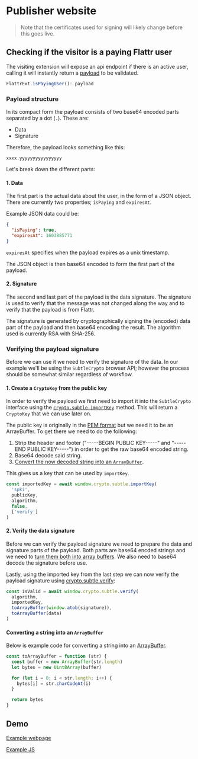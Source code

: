 
# Publisher website

> Note that the certificates used for signing will likely change before this goes live.

## Checking if the visitor is a paying Flattr user

The visiting extension will expose an api endpoint if there is an active user, calling it will instantly return a [payload](#payload) to be validated.
```js
FlattrExt.isPayingUser(): payload
```

### <a name="payload">Payload structure</a>

In its compact form the payload consists of two base64 encoded parts separated by a dot (`.`). These are:

* Data
* Signature

Therefore, the payload looks something like this:

`xxxx.yyyyyyyyyyyyyyyy`

Let's break down the different parts:

#### 1. Data

The first part is the actual data about the user, in the form of a JSON object. There are currently
two properties; `isPaying` and `expiresAt`.

Example JSON data could be:

```JSON
{
  "isPaying": true,
  "expiresAt": 1603885771
}
```

`expiresAt` specifies when the payload expires as a unix timestamp.

The JSON object is then base64 encoded to form the first part of the payload.

#### 2. Signature

The second and last part of the payload is the data signature. The signature is used to verify that the message was not changed along the way and to verify that the payload is from Flattr.

The signature is generated by cryptographically signing the (encoded) data part of the payload and then base64 encoding the result. The algorithm used is currently RSA with SHA-256.

### Verifying the payload signature
Before we can use it we need to verify the signature of the data. In our example we'll be using the `SubtleCrypto` browser API; however the process should be somewhat similar regardless of workflow.

#### 1. Create a `CryptoKey` from the public key

In order to verify the payload we first need to import it into the `SubtleCrypto` interface using the [`crypto.subtle.importKey`](https://developer.mozilla.org/en-US/docs/Web/API/SubtleCrypto/importKey) method. This will return a `CryptoKey` that we can use later on.

The public key is originally in the [PEM format](https://en.wikipedia.org/wiki/Privacy-Enhanced_Mail) but we need it to be an ArrayBuffer. To get there we need to do the following:

1. Strip the header and footer ("-----BEGIN PUBLIC KEY-----" and "-----END PUBLIC KEY-----") in order to get the raw base64 encoded string.
1. Base64 decode said string.
1. [Convert the now decoded string into an `ArrayBuffer`](#to-array-buffer).

This gives us a key that can be used by `importKey`.

```javascript
const importedKey = await window.crypto.subtle.importKey(
  'spki',
  publicKey,
  algorithm,
  false,
  ['verify']
)
```
  
#### 2. Verify the data signature

Before we can verify the payload signature we need to prepare the data and signature parts of the payload. Both parts are base64 encded strings and we need to [turn them both into array buffers](#to-array-buffer). We also need to base64 decode the signature before use.

Lastly, using the imported key from the last step we can now verify the payload signature using [crypto.subtle.verify](https://developer.mozilla.org/en-US/docs/Web/API/SubtleCrypto/verify):

```javascript
const isValid = await window.crypto.subtle.verify(
  algorithm,
  importedKey,
  toArrayBuffer(window.atob(signature)),
  toArrayBuffer(data)
)
```


#### <a name="to-array-buffer">Converting a string into an `ArrayBuffer`</a>

Below is example code for converting a string into an [ArrayBuffer](https://developer.mozilla.org/en-US/docs/Web/JavaScript/Reference/Global_Objects/ArrayBuffer).

```javascript
const toArrayBuffer = function (str) {
  const buffer = new ArrayBuffer(str.length)
  let bytes = new Uint8Array(buffer)

  for (let i = 0; i < str.length; i++) {
    bytes[i] = str.charCodeAt(i)
  }

  return bytes
}
```

## Demo

[Example webpage](demo/index.html)

[Example JS](demo/main.js)
